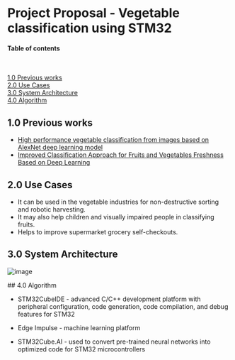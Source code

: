 # Project Proposal - Vegetable classification using STM32 



#### Table of contents

<br>

[1.0 Previous works](#Previous-works)
<br>
[2.0 Use Cases](#Use-Cases)
<br>
[3.0 System Architecture](#3.0-system-architecture)
<br>
[4.0 Algorithm](#algorithm)


## 1.0 Previous works
 - [High performance vegetable classification from images based on AlexNet deep learning model](https://ijabe.org/index.php/ijabe/article/view/2690/pdf)
 - [Improved Classification Approach for Fruits and Vegetables Freshness Based on Deep Learning](https://www.mdpi.com/1424-8220/22/21/8192/pdf)
 
## 2.0 Use Cases
 - It can be used in the vegetable industries for non-destructive sorting and robotic harvesting.
 - It may also help children and visually impaired people in classifying fruits.
 - Helps to improve supermarket grocery self-checkouts.

## 3.0 System Architecture
![image](https://user-images.githubusercontent.com/118992897/208306540-452c343e-ef65-4bf8-8bc6-0605ac401598.png)


<a name="algorithm"/>
## 4.0 Algorithm

 - STM32CubeIDE \- advanced C/C++ development platform with peripheral configuration, code generation, code compilation, and debug features for STM32
 
 - Edge Impulse \- machine learning platform
 
 - STM32Cube.AI \- used to convert pre-trained neural networks into optimized code for STM32 microcontrollers



